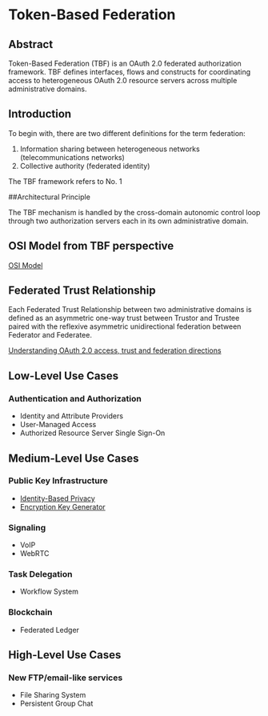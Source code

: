 # Token-Based Federation

## Abstract

Token-Based Federation (TBF) is an OAuth 2.0 federated authorization framework.
TBF defines interfaces, flows and constructs for coordinating access to heterogeneous OAuth 2.0
resource servers across multiple administrative domains.

## Introduction

To begin with, there are two different definitions for the term federation:

1. Information sharing between heterogeneous networks (telecommunications networks)  
2. Collective authority (federated identity)

The TBF framework refers to No. 1

##Architectural Principle

The TBF mechanism is handled by the cross-domain autonomic control loop through two authorization servers each in its own administrative domain.

## OSI Model from TBF perspective

[OSI Model]

## Federated Trust Relationship

Each Federated Trust Relationship between two administrative domains is defined as
an asymmetric one-way trust between Trustor and Trustee paired with the reflexive asymmetric
unidirectional federation between Federator and Federatee.

[Understanding OAuth 2.0 access, trust and federation directions] 

## Low-Level Use Cases

### Authentication and Authorization

* Identity and Attribute Providers
* User-Managed Access
* Authorized Resource Server Single Sign-On

## Medium-Level Use Cases

### Public Key Infrastructure

* [Identity-Based Privacy]
* [Encryption Key Generator]

### Signaling

* VoIP
* WebRTC

### Task Delegation

* Workflow System

### Blockchain

* Federated Ledger

## High-Level Use Cases

### New FTP/email-like services

* File Sharing System
* Persistent Group Chat

[OSI Model]: https://github.com/token-7/token7-specs/wiki/OSI-Model-from-TBF-perspective
[Understanding OAuth 2.0 access, trust and federation directions]:  https://github.com/token-7/token7-specs/wiki/Understanding-OAuth-2.0-access,-trust-and-federation-directions
[Identity-Based Privacy]: https://igi64.github.io/ibp.html
[Encryption Key Generator]: https://igi64.github.io/airykey.html
